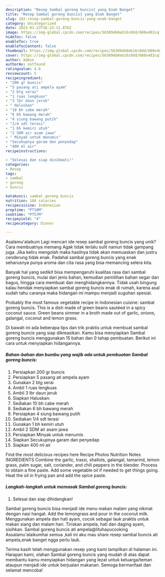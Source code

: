 ```yaml
---
description: "Resep Sambal goreng buncis{ yang Enak Banget"
title: "Resep Sambal goreng buncis{ yang Enak Banget"
slug: 182-resep-sambal-goreng-buncis-yang-enak-banget
category: Uncategorized
date: 2023-01-23T16:23:11.876Z
image: https://img-global.cpcdn.com/recipes/563094b8eb16c0dd/680x482cq70/sambal-goreng-buncis-foto-resep-utama.jpg
hideToc: false
enableToc: true
enableTocContent: false
thumbnail: https://img-global.cpcdn.com/recipes/563094b8eb16c0dd/680x482cq70/sambal-goreng-buncis-foto-resep-utama.jpg
cover: https://img-global.cpcdn.com/recipes/563094b8eb16c0dd/680x482cq70/sambal-goreng-buncis-foto-resep-utama.jpg
author: Admin
authorAv: notfound
ratingvalue: 4.6
reviewcount: 5
recipeingredient:
- "200 gr buncis"
- "5 pasang ati ampela ayam"
- "2 btg serai"
- "1 ruas lengkuas"
- "3 lbr daun jeruk"
- " Haluskan"
- "10 bh cabe merah"
- "6 bh bawang merah"
- "4 siung bawang putih"
- "1/4 sdt terasi"
- "1 bh kemiri utuh"
- "2 SDM air asam jawa"
- " Minyak untuk menumis"
- "Secukupnya garam dan penyedap"
- "400 ml air"
recipeinstructions:

- "Selesai dan siap dinikmati!"
categories:
- Resep
tags:
- sambal
- goreng
- buncis

katakunci: sambal goreng buncis 
nutrition: 184 calories
recipecuisine: Indonesian
preptime: "PT10M"
cooktime: "PT57M"
recipeyield: "4"
recipecategory: Dinner

---
```



Asalamu'alaikum Lagi mencari ide resep sambal goreng buncis yang unik? Cara membuatnya memang Agak tidak terlalu sulit namun tidak gampang juga. Jika keliru mengolah maka hasilnya tidak akan memuaskan dan justru cenderung tidak enak. Padahal sambal goreng buncis yang enak seharusnya punya aroma dan cita rasa yang bisa memancing selera kita.


Banyak hal yang sedikit bisa mempengaruhi kualitas rasa dari sambal goreng buncis, mulai dari jenis bahan, kemudian pemilihan bahan segar dan bagus, hingga cara membuat dan menghidangkannya. Tidak usah bingung kalau hendak menyiapkan sambal goreng buncis enak di rumah, karena asal sudah tahu caranya maka hidangan ini mampu menjadi suguhan spesial.

Probably the most famous vegetable recipe in Indonesian cuisine: sambal goreng buncis. This is a dish made of green beans sautéed in a spicy coconut sauce. Green beans simmer in a broth made out of garlic, onions, galangal, coconut and lemon grass.


Di bawah ini ada beberapa tips dan trik praktis untuk membuat sambal goreng buncis yang siap dikreasikan. Kamu bisa menyiapkan Sambal goreng buncis menggunakan 15 bahan dan 0 tahap pembuatan. Berikut ini cara untuk menyiapkan hidangannya.

<!--inarticleads1-->

##### Bahan-bahan dan bumbu yang wajib ada untuk pembuatan Sambal goreng buncis:

1. Persiapkan 200 gr buncis
1. Persiapkan 5 pasang ati ampela ayam
1. Gunakan 2 btg serai
1. Ambil 1 ruas lengkuas
1. Ambil 3 lbr daun jeruk
1. Siapkan  Haluskan:
1. Sediakan 10 bh cabe merah
1. Sediakan 6 bh bawang merah
1. Persiapkan 4 siung bawang putih
1. Sediakan 1/4 sdt terasi
1. Gunakan 1 bh kemiri utuh
1. Ambil 2 SDM air asam jawa
1. Persiapkan  Minyak untuk menumis
1. Siapkan Secukupnya garam dan penyedap
1. Siapkan 400 ml air


Find the most delicious recipes here Recipe Photos Nutrition Notes INGREDIENTS Combine the garlic, trassi, shallots, galangal, tamarind, lemon grass, palm sugar, salt, coriander, and chili peppers in the blender. Process to obtain a fine paste. Add some vegetable oil if needed to get things going. Heat the oil in frying pan and add the spice paste. 

<!--inarticleads2-->

##### Langkah-langkah untuk memasak Sambal goreng buncis:


1. Selesai dan siap dihidangkan!

Sambal goreng buncis bisa menjadi ide menu makan malam yang nikmat dengan nasi hangat. Add the lemongrass and pour in the coconut milk. Menggunakan ampela dan hati ayam, cocok sebagai lauk praktis untuk makan siang dan malam hari. Tiriskan ampela, hati dan daging ayam, sisihkan. Sambal goreng buncis ati ampela@lituhayucooking Assalamu&#39;alaikumhai semua ,kali ini aku mau share resep sambal buncis ati ampela,enak banget ngga perlu lauk. 

Terima kasih telah menggunakan resep yang kami tampilkan di halaman ini. Harapan kami, olahan Sambal goreng buncis yang mudah di atas dapat membantu kamu menyiapkan hidangan yang lezat untuk keluarga/teman ataupun menjadi ide untuk berjualan makanan. Semoga bermanfaat dan selamat mencoba!
